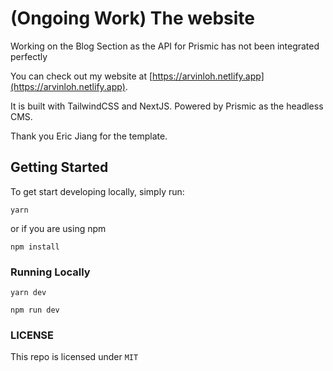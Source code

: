 # (Ongoing Work) The website
Working on the Blog Section as the API for Prismic has not been integrated perfectly

You can check out my website at [https://arvinloh.netlify.app](https://arvinloh.netlify.app).

It is built with TailwindCSS and NextJS. Powered by Prismic as the headless CMS.

Thank you Eric Jiang for the template.

## Getting Started

To get start developing locally, simply run:

```
yarn
```

or if you are using npm

```
npm install
```

### Running Locally

```
yarn dev
```

```
npm run dev
```

### LICENSE

This repo is licensed under `MIT`
